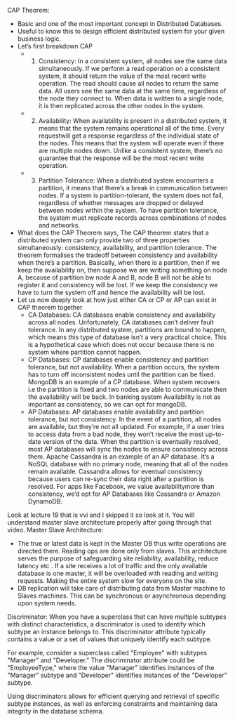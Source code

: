 CAP Theorem:
- Basic and one of the most important concept in Distributed Databases.
- Useful to know this to design efficient distributed system for your given business logic.
- Let’s first breakdown CAP
	- 1. Consistency: In a consistent system, all nodes see the same data simultaneously. If we perform a read operation on a consistent system, it should return the value of the most recent write operation. The read should cause all nodes to return the same data. All users see the same data at the same time, regardless of the node they connect to. When data is written to a single node, it is then replicated across the other nodes in the system.
	- 2. Availability: When availability is present in a distributed system, it means that the system remains operational all of the time. Every  requestwill get a response regardless of the individual state of the nodes. This means that the system will operate even if there are multiple nodes down. Unlike a consistent system, there’s no guarantee that the response will be the most recent write operation.
	- 3. Partition Tolerance: When a distributed system encounters a partition, it means that there’s a break in communication between nodes. If a system is partition-tolerant, the system does not fail, regardless of whether messages are dropped or delayed between nodes within the system. To have partition tolerance, the system must replicate records across combinations of nodes and networks.
- What does the CAP Theorem says, The CAP theorem states that a distributed system can only provide two of three properties simultaneously: consistency, availability, and partition tolerance. The theorem formalises the tradeoff between consistency and availability when there’s a partition. Basically, when there is a partition, then if we keep the availability on, then suppose we are writing something on node A, because of partition bw node A and B, node B will not be able to register it and consistency will be lost. If we keep the consistency we have to turn the system off and hence the availability will be lost. 
- Let us now deeply look at how just either CA or CP or AP can exist in CAP theorem together
	- CA Databases: CA databases enable consistency and availability across all nodes. Unfortunately, CA databases can’t deliver fault tolerance. In any distributed system, partitions are bound to happen, which means this type of database isn’t a very practical choice. This is a hypothetical case which does not occur because there is no system where partition cannot happen.
	- CP Databases: CP databases enable consistency and partition tolerance, but not availability. When a partition occurs, the system has to turn off inconsistent nodes until the partition can be fixed. MongoDB is an example of a CP database. When system recovers i.e the partition is fixed and two nodes are able to communicate then the availability will be back. In banking system Availability is not as important as consistency, so we can opt for mongoDB.
	- AP Databases: AP databases enable availability and partition tolerance, but not consistency. In the event of a partition, all nodes are available, but they’re not all updated. For example, if a user tries to access data from a bad node, they won’t receive the most up-to-date version of the data. When the partition is eventually resolved, most AP databases will sync the nodes to ensure consistency across them. Apache Cassandra is an example of an AP database. It’s a NoSQL database with no primary node, meaning that all of the nodes remain available. Cassandra allows for eventual consistency because users can re-sync their data right after a partition is resolved. For apps like Facebook, we value availabilitymore than consistency, we’d opt for AP Databases like Cassandra or Amazon DynamoDB.


Look at lecture 19 that is vvi and I skipped it so look at it. You will understand master slave architecture properly after going through that video. 
Master Slave Architecture:
- The true or latest data is kept in the Master DB thus write operations are directed there. Reading ops are done only from slaves. This architecture serves the purpose of safeguarding site reliability, availability, reduce latency etc . If a site receives a lot of traffic and the only available database is one master, it will be overloaded with reading and writing requests. Making the entire system slow for everyone on the site.
- DB replication will take care of distributing data from Master machine to Slaves machines. This can be synchronous or asynchronous depending upon system needs.


Discriminator:
When you have a superclass that can have multiple subtypes with distinct characteristics, a discriminator is used to identify which subtype an instance belongs to. This discriminator attribute typically contains a value or a set of values that uniquely identify each subtype.

For example, consider a superclass called "Employee" with subtypes "Manager" and "Developer." The discriminator attribute could be "EmployeeType," where the value "Manager" identifies instances of the "Manager" subtype and "Developer" identifies instances of the "Developer" subtype.

Using discriminators allows for efficient querying and retrieval of specific subtype instances, as well as enforcing constraints and maintaining data integrity in the database schema.